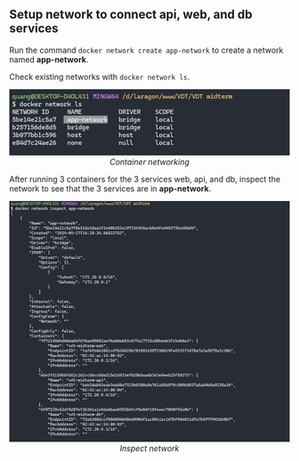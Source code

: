 ## Setup network to connect api, web, and db services

Run the command `docker network create app-network` to create a network named **app-network**.

Check existing networks with `docker network ls`.

<div align="center">
  <img width="600" src="../images/docker-network-ls.png" alt="Container networking">
</div>

<div align="center">
  <i>Container networking</i>
</div>

After running 3 containers for the 3 services web, api, and db, inspect the network to see that the 3 services are in **app-network**.

<div align="center">
  <img width="600" src="../images/docker-network-inspect.png" alt="Inspect network">
</div>

<div align="center">
  <i>Inspect network</i>
</div>
